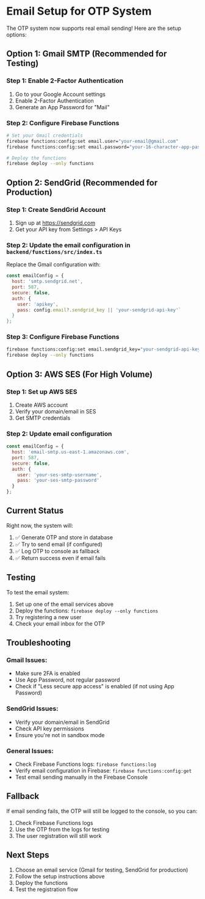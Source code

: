 # Email Setup for OTP System

The OTP system now supports real email sending! Here are the setup options:

## Option 1: Gmail SMTP (Recommended for Testing)

### Step 1: Enable 2-Factor Authentication
1. Go to your Google Account settings
2. Enable 2-Factor Authentication
3. Generate an App Password for "Mail"

### Step 2: Configure Firebase Functions
```bash
# Set your Gmail credentials
firebase functions:config:set email.user="your-email@gmail.com"
firebase functions:config:set email.password="your-16-character-app-password"

# Deploy the functions
firebase deploy --only functions
```

## Option 2: SendGrid (Recommended for Production)

### Step 1: Create SendGrid Account
1. Sign up at https://sendgrid.com
2. Get your API key from Settings > API Keys

### Step 2: Update the email configuration in `backend/functions/src/index.ts`
Replace the Gmail configuration with:
```javascript
const emailConfig = {
  host: 'smtp.sendgrid.net',
  port: 587,
  secure: false,
  auth: {
    user: 'apikey',
    pass: config.email?.sendgrid_key || 'your-sendgrid-api-key'`
  }
};
```

### Step 3: Configure Firebase Functions
```bash
firebase functions:config:set email.sendgrid_key="your-sendgrid-api-key"
firebase deploy --only functions
```

## Option 3: AWS SES (For High Volume)

### Step 1: Set up AWS SES
1. Create AWS account
2. Verify your domain/email in SES
3. Get SMTP credentials

### Step 2: Update email configuration
```javascript
const emailConfig = {
  host: 'email-smtp.us-east-1.amazonaws.com',
  port: 587,
  secure: false,
  auth: {
    user: 'your-ses-smtp-username',
    pass: 'your-ses-smtp-password'
  }
};
```

## Current Status

Right now, the system will:
1. ✅ Generate OTP and store in database
2. ✅ Try to send email (if configured)
3. ✅ Log OTP to console as fallback
4. ✅ Return success even if email fails

## Testing

To test the email system:
1. Set up one of the email services above
2. Deploy the functions: `firebase deploy --only functions`
3. Try registering a new user
4. Check your email inbox for the OTP

## Troubleshooting

### Gmail Issues:
- Make sure 2FA is enabled
- Use App Password, not regular password
- Check if "Less secure app access" is enabled (if not using App Password)

### SendGrid Issues:
- Verify your domain/email in SendGrid
- Check API key permissions
- Ensure you're not in sandbox mode

### General Issues:
- Check Firebase Functions logs: `firebase functions:log`
- Verify email configuration in Firebase: `firebase functions:config:get`
- Test email sending manually in the Firebase Console

## Fallback

If email sending fails, the OTP will still be logged to the console, so you can:
1. Check Firebase Functions logs
2. Use the OTP from the logs for testing
3. The user registration will still work

## Next Steps

1. Choose an email service (Gmail for testing, SendGrid for production)
2. Follow the setup instructions above
3. Deploy the functions
4. Test the registration flow
